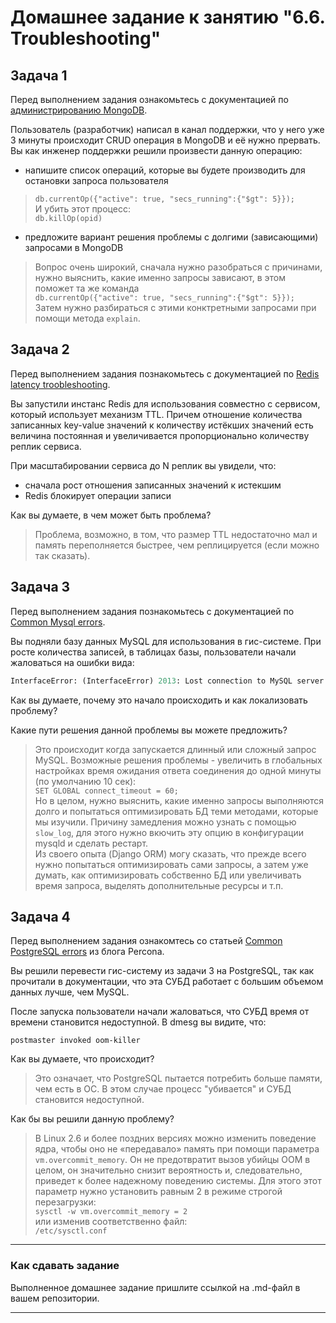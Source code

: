 # Домашнее задание к занятию "6.6. Troubleshooting"

## Задача 1

Перед выполнением задания ознакомьтесь с документацией по [администрированию MongoDB](https://docs.mongodb.com/manual/administration/).

Пользователь (разработчик) написал в канал поддержки, что у него уже 3 минуты происходит CRUD операция в MongoDB и её 
нужно прервать.
Вы как инженер поддержки решили произвести данную операцию:
- напишите список операций, которые вы будете производить для остановки запроса пользователя     
>`db.currentOp({"active": true, "secs_running":{"$gt": 5}});`     
И убить этот процесс:     
`db.killOp(opid)`     
- предложите вариант решения проблемы с долгими (зависающими) запросами в MongoDB
> Вопрос очень широкий, сначала нужно разобраться с причинами, нужно выяснить, какие именно запросы зависают, в этом поможет та же команда    
>`db.currentOp({"active": true, "secs_running":{"$gt": 5}});`     
> Затем нужно разбираться с этими конктретными запросами при помощи метода `explain`.   

## Задача 2

Перед выполнением задания познакомьтесь с документацией по [Redis latency troobleshooting](https://redis.io/topics/latency).

Вы запустили инстанс Redis для использования совместно с сервисом, который использует механизм TTL. 
Причем отношение количества записанных key-value значений к количеству истёкших значений есть величина постоянная и увеличивается пропорционально количеству реплик сервиса. 

При масштабировании сервиса до N реплик вы увидели, что:
- сначала рост отношения записанных значений к истекшим
- Redis блокирует операции записи

Как вы думаете, в чем может быть проблема?
> Проблема, возможно, в том, что размер TTL недостаточно мал и память переполняется быстрее, чем реплицируется (если можно так сказать).
 
## Задача 3

Перед выполнением задания познакомьтесь с документацией по [Common Mysql errors](https://dev.mysql.com/doc/refman/8.0/en/common-errors.html).

Вы подняли базу данных MySQL для использования в гис-системе. При росте количества записей, в таблицах базы,
пользователи начали жаловаться на ошибки вида:
```python
InterfaceError: (InterfaceError) 2013: Lost connection to MySQL server during query u'SELECT..... '
```

Как вы думаете, почему это начало происходить и как локализовать проблему?

Какие пути решения данной проблемы вы можете предложить?

> Это происходит когда запускается длинный или сложный запрос MySQL. Возможные решения проблемы - увеличить в глобальных настройках время ожидания ответа соединения до одной минуты (по умолчанию 10 сек):          
> `SET GLOBAL connect_timeout = 60;`     
> Но в целом, нужно выяснить, какие именно запросы выполняются долго и попытаться оптимизировать БД теми методами, которые мы изучили. Причину замедления можно узнать с помощью `slow_log`, для этого нужно вкючить эту опцию в конфигурации mysqld и сделать рестарт.     
> Из своего опыта (Django ORM) могу сказать, что прежде всего нужно попытаться оптимизировать сами запросы, а затем уже думать, как оптимизировать собственно БД или увеличивать время запроса, выделять дополнительные ресурсы и т.п.

## Задача 4

Перед выполнением задания ознакомтесь со статьей [Common PostgreSQL errors](https://www.percona.com/blog/2020/06/05/10-common-postgresql-errors/) из блога Percona.

Вы решили перевести гис-систему из задачи 3 на PostgreSQL, так как прочитали в документации, что эта СУБД работает с 
большим объемом данных лучше, чем MySQL.

После запуска пользователи начали жаловаться, что СУБД время от времени становится недоступной. В dmesg вы видите, что:

`postmaster invoked oom-killer`

Как вы думаете, что происходит?
> Это означает, что PostgreSQL пытается потребить больше памяти, чем есть в ОС. В этом случае процесс "убивается" и СУБД становится недоступной. 

Как бы вы решили данную проблему?
> В Linux 2.6 и более поздних версиях можно изменить поведение ядра, чтобы оно не «передавало» память при помощи параметра `vm.overcommit_memory`. Он не предотвратит вызов убийцы OOM в целом, он значительно снизит вероятность и, следовательно, приведет к более надежному поведению системы. Для этого этот параметр нужно установить равным 2 в режиме строгой перезагрузки:    
> `sysctl -w vm.overcommit_memory = 2`    
> или изменив соответственно файл:     
> `/etc/sysctl.conf`

---

### Как cдавать задание

Выполненное домашнее задание пришлите ссылкой на .md-файл в вашем репозитории.

---
